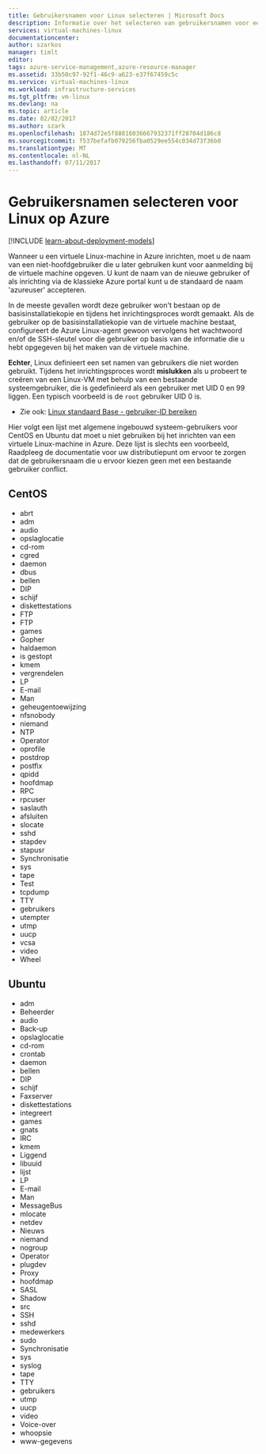 ```yaml
---
title: Gebruikersnamen voor Linux selecteren | Microsoft Docs
description: Informatie over het selecteren van gebruikersnamen voor een virtuele Linux-machine in Azure.
services: virtual-machines-linux
documentationcenter: 
author: szarkos
manager: timlt
editor: 
tags: azure-service-management,azure-resource-manager
ms.assetid: 33b50c97-92f1-46c9-a623-e37f67459c5c
ms.service: virtual-machines-linux
ms.workload: infrastructure-services
ms.tgt_pltfrm: vm-linux
ms.devlang: na
ms.topic: article
ms.date: 02/02/2017
ms.author: szark
ms.openlocfilehash: 1874d72e5f88816036667932371ff28704d186c8
ms.sourcegitcommit: f537befafb079256fba0529ee554c034d73f36b0
ms.translationtype: MT
ms.contentlocale: nl-NL
ms.lasthandoff: 07/11/2017
---
```

# <a name="selecting-user-names-for-linux-on-azure"></a>Gebruikersnamen selecteren voor Linux op Azure
[!INCLUDE [learn-about-deployment-models](../../../includes/learn-about-deployment-models-both-include.md)]

Wanneer u een virtuele Linux-machine in Azure inrichten, moet u de naam van een niet-hoofdgebruiker die u later gebruiken kunt voor aanmelding bij de virtuele machine opgeven. U kunt de naam van de nieuwe gebruiker of als inrichting via de klassieke Azure portal kunt u de standaard de naam 'azureuser' accepteren.

In de meeste gevallen wordt deze gebruiker won't bestaan op de basisinstallatiekopie en tijdens het inrichtingsproces wordt gemaakt. Als de gebruiker op de basisinstallatiekopie van de virtuele machine bestaat, configureert de Azure Linux-agent gewoon vervolgens het wachtwoord en/of de SSH-sleutel voor die gebruiker op basis van de informatie die u hebt opgegeven bij het maken van de virtuele machine.

**Echter**, Linux definieert een set namen van gebruikers die niet worden gebruikt. Tijdens het inrichtingsproces wordt **mislukken** als u probeert te creëren van een Linux-VM met behulp van een bestaande systeemgebruiker, die is gedefinieerd als een gebruiker met UID 0 en 99 liggen. Een typisch voorbeeld is de `root` gebruiker UID 0 is.

* Zie ook: [Linux standaard Base - gebruiker-ID bereiken](http://refspecs.linuxfoundation.org/LSB_4.1.0/LSB-Core-generic/LSB-Core-generic/uidrange.html)

Hier volgt een lijst met algemene ingebouwd systeem-gebruikers voor CentOS en Ubuntu dat moet u niet gebruiken bij het inrichten van een virtuele Linux-machine in Azure. Deze lijst is slechts een voorbeeld, Raadpleeg de documentatie voor uw distributiepunt om ervoor te zorgen dat de gebruikersnaam die u ervoor kiezen geen met een bestaande gebruiker conflict.

## <a name="centos"></a>CentOS
* abrt
* adm
* audio
* opslaglocatie
* cd-rom
* cgred
* daemon
* dbus
* bellen
* DIP
* schijf
* diskettestations
* FTP
* FTP
* games
* Gopher
* haldaemon
* is gestopt
* kmem
* vergrendelen
* LP
* E-mail
* Man
* geheugentoewijzing
* nfsnobody
* niemand
* NTP
* Operator
* oprofile
* postdrop
* postfix
* qpidd
* hoofdmap
* RPC
* rpcuser
* saslauth
* afsluiten
* slocate
* sshd
* stapdev
* stapusr
* Synchronisatie
* sys
* tape
* Test
* tcpdump
* TTY
* gebruikers
* utempter
* utmp
* uucp
* vcsa
* video
* Wheel

## <a name="ubuntu"></a>Ubuntu
* adm
* Beheerder
* audio
* Back-up
* opslaglocatie
* cd-rom
* crontab
* daemon
* bellen
* DIP
* schijf
* Faxserver
* diskettestations
* integreert
* games
* gnats
* IRC
* kmem
* Liggend
* libuuid
* lijst
* LP
* E-mail
* Man
* MessageBus
* mlocate
* netdev
* Nieuws
* niemand
* nogroup
* Operator
* plugdev
* Proxy
* hoofdmap
* SASL
* Shadow
* src
* SSH
* sshd
* medewerkers
* sudo
* Synchronisatie
* sys
* syslog
* tape
* TTY
* gebruikers
* utmp
* uucp
* video
* Voice-over
* whoopsie
* www-gegevens

